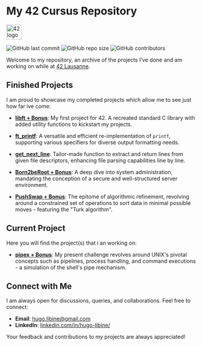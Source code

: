 # My 42 Cursus Repository

<img src="https://camo.githubusercontent.com/bceb89d6fd60ec75292970cfd163a9913a93d58152bc08817214fd925d3236e4/68747470733a2f2f34326c617573616e6e652e63682f77702d636f6e74656e742f75706c6f6164732f323032312f30312f34325f6c6f676f2e737667" width="40" alt="42 logo"> 

![GitHub last commit](https://img.shields.io/github/last-commit/hlibine/42-Repos)
![GitHub repo size](https://img.shields.io/github/repo-size/hlibine/42-Repos)
![GitHub contributors](https://img.shields.io/github/contributors/hlibine/42-Repos)

Welcome to my repository, an archive of the projects I've done and am working on while at [42 Lausanne](https://42lausanne.ch/).

## Finished Projects

I am proud to showcase my completed projects which allow me to see just how far ive come:

- **[libft + Bonus](https://github.com/hlibine/libft)**: My first project for 42. A recreated standard C library with added utility functions to kickstart my projects.

- **[ft_printf](https://github.com/hlibine/ft_printf)**: A versatile and efficient re-implementation of `printf`, supporting various specifiers for diverse output formatting needs.

- **[get_next_line](https://github.com/hlibine/get_next_line)**: Tailor-made function to extract and return lines from given file descriptors, enhancing file parsing capabilities line by line.

- **[Born2beRoot + Bonus](https://github.com/hlibine/born2beroot)**: A deep dive into system administration, mandating the conception of a secure and well-structured server environment.

- **[PushSwap + Bonus](https://github.com/hlibine/push_swap)**: The epitome of algorithmic refinement, revolving around a constrained set of operations to sort data in minimal possible moves - featuring the "Turk algorithm".

## Current Project

Here you will find the project(s) that i an working on:

- **[pipex + Bonus](https://github.com/hlibine/pipex)**: My present challenge revolves around UNIX's pivotal concepts such as pipelines, process handling, and command executions - a simulation of the shell's pipe mechanism.

## Connect with Me

I am always open for discussions, queries, and collaborations. Feel free to connect:

- **Email**: [hugo.libine@gmail.com](hugo.libine@gmail.com)
- **LinkedIn**: [linkedin.com/in/hugo-libine/](https://www.linkedin.com/in/hugo-libine/)

Your feedback and contributions to my projects are always appreciated!
